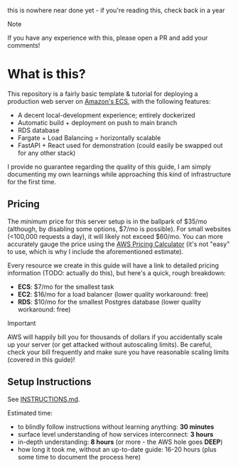 this is nowhere near done yet - if you're reading this, check back in a year

> [!NOTE]
> If you have any experience with this, please open a PR and add your comments!

# What is this?
This repository is a fairly basic template & tutorial for deploying a production web server on [Amazon's ECS](https://aws.amazon.com/ecs/), with the following features:
- A decent local-development experience; entirely dockerized
- Automatic build + deployment on push to main branch
- RDS database
- Fargate + Load Balancing = horizontally scalable
- FastAPI + React used for demonstration (could easily be swapped out for any other stack)


I provide no guarantee regarding the quality of this guide, I am simply documenting my own learnings while approaching this kind of infrastructure for the first time.


## Pricing
The _minimum_ price for this server setup is in the ballpark of $35/mo (although, by disabling some options, $7/mo is possible). For small websites (<100,000 requests a day), it will likely not exceed $60/mo. You can more accurately gauge the price using the [AWS Pricing Calculator](https://calculator.aws/) (it's not "easy" to use, which is why I include the aforementioned estimate).

Every resource we create in this guide will have a link to detailed pricing information (TODO: actually do this), but here's a quick, rough breakdown:
- **ECS**: $7/mo for the smallest task
- **EC2**: $16/mo for a load balancer (lower quality workaround: free)
- **RDS**: $10/mo for the smallest Postgres database (lower quality workaround: free)

> [!IMPORTANT]  
> AWS will happily bill you for thousands of dollars if you accidentally scale up your server (or get attacked without autoscaling limits). Be careful, check your bill frequently and make sure you have reasonable scaling limits (covered in this guide)!

## Setup Instructions
See [INSTRUCTIONS.md](./INSTRUCTIONS.md).

Estimated time:
- to blindly follow instructions without learning anything: **30 minutes**
- surface level understanding of how services interconnect: **3 hours**
- in-depth understanding: **8 hours** (or more - the AWS hole goes **DEEP**)
- how long it took me, without an up-to-date guide: 16-20 hours (plus some time to document the process here)
